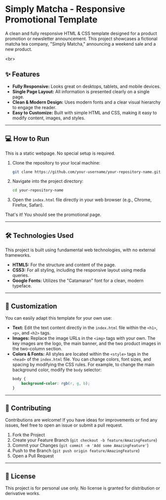 # Simply Matcha - Responsive Promotional Template

A clean and fully responsive HTML & CSS template designed for a product promotion or newsletter announcement. This project showcases a fictional matcha tea company, "Simply Matcha," announcing a weekend sale and a new product.

\<br\>

## ✨ Features

  - **Fully Responsive:** Looks great on desktops, tablets, and mobile devices.
  - **Single Page Layout:** All information is presented clearly on a single page.
  - **Clean & Modern Design:** Uses modern fonts and a clear visual hierarchy to engage the reader.
  - **Easy to Customize:** Built with simple HTML and CSS, making it easy to modify content, images, and styles.

-----

## 💻 How to Run

This is a static webpage. No special setup is required.

1.  Clone the repository to your local machine:
    ```bash
    git clone https://github.com/your-username/your-repository-name.git
    ```
2.  Navigate into the project directory:
    ```bash
    cd your-repository-name
    ```
3.  Open the `index.html` file directly in your web browser (e.g., Chrome, Firefox, Safari).

That's it\! You should see the promotional page.

-----

## 🛠️ Technologies Used

This project is built using fundamental web technologies, with no external frameworks.

  - **HTML5:** For the structure and content of the page.
  - **CSS3:** For all styling, including the responsive layout using media queries.
  - **Google Fonts:** Utilizes the "Catamaran" font for a clean, modern typeface.

-----

## 🎨 Customization

You can easily adapt this template for your own use:

  - **Text:** Edit the text content directly in the `index.html` file within the `<h1>`, `<p>`, and `<h2>` tags.
  - **Images:** Replace the image URLs in the `<img>` tags with your own. The key images are the logo, the main banner, and the two product images in the two-column section.
  - **Colors & Fonts:** All styles are located within the `<style>` tags in the `<head>` of the `index.html` file. You can change colors, font sizes, and spacing by modifying the CSS rules. For example, to change the main background color, modify the `body` selector:
    ```css
    body {
        background-color: rgb(r, g, b);
    }
    ```

-----

## 🤝 Contributing

Contributions are welcome\! If you have ideas for improvements or find any issues, feel free to open an issue or submit a pull request.

1.  Fork the Project
2.  Create your Feature Branch (`git checkout -b feature/AmazingFeature`)
3.  Commit your Changes (`git commit -m 'Add some AmazingFeature'`)
4.  Push to the Branch (`git push origin feature/AmazingFeature`)
5.  Open a Pull Request

-----

## 📜 License

This project is for personal use only. No license is granted for distribution or derivative works.
